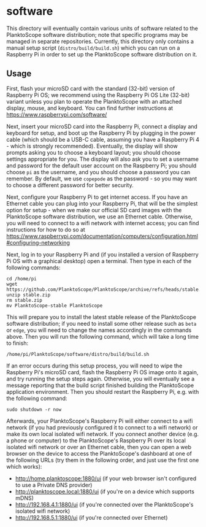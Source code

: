 # software

This directory will eventually contain various units of software related to the PlanktoScope software distribution; note that specific programs may be managed in separate repositories. Currently, this directory only contains a manual setup script (`distro/build/build.sh`) which you can run on a Raspberry Pi in order to set up the PlanktoScope software distribution on it.

## Usage

First, flash your microSD card with the standard (32-bit) version of Raspberry Pi OS; we recommend using the Raspberry Pi OS Lite (32-bit) variant unless you plan to operate the PlanktoScope with an attached display, mouse, and keyboard. You can find further instructions at https://www.raspberrypi.com/software/

Next, insert your microSD card into the Raspberry Pi, connect a display and keyboard for setup, and boot up the Raspberry Pi by plugging in the power cable (which should be a USB-C cable, assuming you have a Raspberry Pi 4 - which is strongly recommended). Eventually, the display will show prompts asking you to choose a keyboard layout; you should choose settings appropriate for you. The display will also ask you to set a username and password for the default user account on the Raspberry Pi; you should choose `pi` as the username, and you should choose a password you can remember. By default, we use `copepode` as the password - so you may want to choose a different password for better security.

Next, configure your Raspberry Pi to get internet access. If you have an Ethernet cable you can plug into your Raspberry Pi, that will be the simplest option for setup - when we make our official SD card images with the PlanktoScope software distribution, we use an Ethernet cable. Otherwise, you will need to connect to a wifi network with internet access; you can find instructions for how to do so at https://www.raspberrypi.com/documentation/computers/configuration.html#configuring-networking

Next, log in to your Raspberry Pi and (if you installed a version of Raspberry Pi OS with a graphical desktop) open a terminal. Then type in each of the following commands:

```
cd /home/pi
wget https://github.com/PlanktoScope/PlanktoScope/archive/refs/heads/stable.zip
unzip stable.zip
rm stable.zip
mv PlanktoScope-stable PlanktoScope
```

This will prepare you to install the latest stable release of the PlanktoScope software distribution; if you need to install some other release such as `beta` or `edge`, you will need to change the names accordingly in the commands above. Then you will run the following command, which will take a long time to finish:

```
/home/pi/PlanktoScope/software/distro/build/build.sh
```

If an error occurs during this setup process, you will need to wipe the Raspberry Pi's microSD card, flash the Raspberry Pi OS image onto it again, and try running the setup steps again. Otherwise, you will eventually see a message reporting that the build script finished building the PlanktoScope application environment. Then you should restart the Raspberry Pi, e.g. with the following command:

```
sudo shutdown -r now
```

Afterwards, your PlanktoScope's Raspberry Pi will either connect to a wifi network (if you had previously configured it to connect to a wifi network) or make its own local isolated wifi network. If you connect another device (e.g. a phone or computer) to the PlanktoScope's Raspberry Pi over its local isolated wifi network or over an Ethernet cable, then you can open a web browser on the device to access the PlanktoScope's dashboard at one of the following URLs (try them in the following order, and just use the first one which works):

- http://home.planktoscope:1880/ui (if your web browser isn't configured to use a Private DNS provider)
- http://planktoscope.local:1880/ui (if you're on a device which supports mDNS)
- http://192.168.4.1:1880/ui (if you're connected over the PlanktoScope's isolated wifi network)
- http://192.168.5.1:1880/ui (if you're connected over Ethernet)

